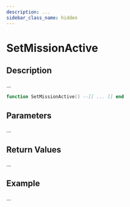 ```yaml
---
description: ...
sidebar_class_name: hidden
---
```


# SetMissionActive

## Description

...

```lua
function SetMissionActive() --[[ ... ]] end
```

## Parameters

...

## Return Values

...

## Example

...

